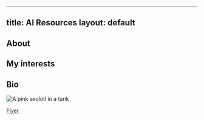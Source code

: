 
---
title: AI Resources
layout: default
---

## About

## My interests

## Bio

![A pink axolotl in a tank](https://alicemcgrath.digital.brynmawr.edu/simple-site/images/janeway.jpg)

[Flyer](https://osf.io/dp4gy)



